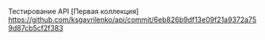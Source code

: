 Тестирование API
[Первая коллекция]
https://github.com/ksgavrilenko/api/commit/6eb826b9df13e09f21a9372a759d87cb5cf2f383
